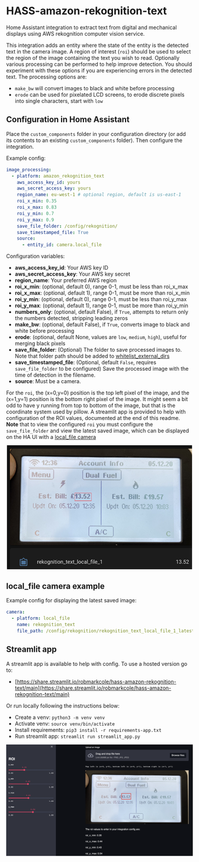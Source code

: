 # HASS-amazon-rekognition-text
Home Assistant integration to extract text from digital and mechanical displays using AWS rekognition computer vision service.

This integration adds an entity where the state of the entity is the detected text in the camera image. A region of interest (`roi`) should be used to select the region of the image containing the text you wish to read. Optionally various processing can be performed to help improve detection. You should experiment with these options if you are experiencing errors in the detected text. The processing options are:

- `make_bw` will convert images to black and white before processing
- `erode` can be used for pixelated LCD screens, to erode discrete pixels into single characters, start with `low`

## Configuration in Home Assistant
Place the `custom_components` folder in your configuration directory (or add its contents to an existing `custom_components` folder). Then configure the integration.

Example config:
```yaml
image_processing:
  - platform: amazon_rekognition_text
    aws_access_key_id: yours
    aws_secret_access_key: yours
    region_name: eu-west-1 # optional region, default is us-east-1
    roi_x_min: 0.35
    roi_x_max: 0.83
    roi_y_min: 0.7
    roi_y_max: 0.9
    save_file_folder: /config/rekognition/
    save_timestamped_file: True
    source:
      - entity_id: camera.local_file
```

Configuration variables:
- **aws_access_key_id**: Your AWS key ID
- **aws_secret_access_key**: Your AWS key secret
- **region_name**: Your preferred AWS region
- **roi_x_min**: (optional, default 0), range 0-1, must be less than roi_x_max
- **roi_x_max**: (optional, default 1), range 0-1, must be more than roi_x_min
- **roi_y_min**: (optional, default 0), range 0-1, must be less than roi_y_max
- **roi_y_max**: (optional, default 1), range 0-1, must be more than roi_y_min
- **numbers_only**: (optional, default False), if `True`, attempts to return only the numbers detected, stripping leading zeros
- **make_bw**: (optional, default False), if `True`, converts image to black and white before processing
- **erode**: (optional, default None, values are `low`, `medium`, `high`), useful for merging black pixels
- **save_file_folder**: (Optional) The folder to save processed images to. Note that folder path should be added to [whitelist_external_dirs](https://www.home-assistant.io/docs/configuration/basic/)
- **save_timestamped_file**: (Optional, default `False`, requires `save_file_folder` to be configured) Save the processed image with the time of detection in the filename.
- **source**: Must be a camera.

For the `roi`, the (x=0,y=0) position is the top left pixel of the image, and the (x=1,y=1) position is the bottom right pixel of the image. It might seem a bit odd to have y running from top to bottom of the image, but that is the coordinate system used by pillow. A streamlit app is provided to help with configuration of the ROI values, documented at the end of this readme. **Note** that to view the configured `roi` you must configure the `save_file_folder` and view the latest saved image, which can be displayed on the HA UI with a [local_file camera](https://www.home-assistant.io/integrations/local_file/)

<p align="center">
<img src="https://github.com/robmarkcole/HASS-amazon-rekognition-text/blob/main/docs/usage.png" width="500">
</p>

## local_file camera example
Example config for displaying the latest saved image:
```yaml
camera:
  - platform: local_file
    name: rekognition_text
    file_path: /config/rekognition/rekognition_text_local_file_1_latest.png
```

## Streamlit app
A streamlit app is available to help with config. To use a hosted version go to:
- [https://share.streamlit.io/robmarkcole/hass-amazon-rekognition-text/main](https://share.streamlit.io/robmarkcole/hass-amazon-rekognition-text/main)

Or run locally following the instructions below:
* Create a venv: `python3 -m venv venv`
* Activate venv: `source venv/bin/activate`
* Install requirements: `pip3 install -r requirements-app.txt`
* Run streamlit app: `streamlit run streamlit_app.py`

<p align="center">
<img src="https://github.com/robmarkcole/HASS-amazon-rekognition-text/blob/main/docs/streamlit_app.png" width="900">
</p>